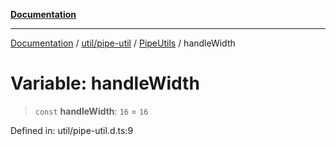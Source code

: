 [**Documentation**](../../../../../index.md)

***

[Documentation](../../../../../index.md) / [util/pipe-util](../../../index.md) / [PipeUtils](../index.md) / handleWidth

# Variable: handleWidth

> `const` **handleWidth**: `16` = `16`

Defined in: util/pipe-util.d.ts:9
